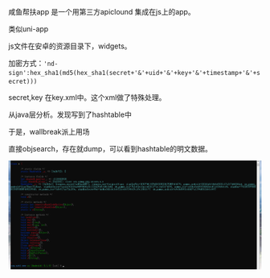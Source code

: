 咸鱼帮扶app 是一个用第三方apiclound 集成在js上的app。

类似uni-app

js文件在安卓的资源目录下，widgets。

加密方式：`'nd-sign':hex_sha1(md5(hex_sha1(secret+'&'+uid+'&'+key+'&'+timestamp+'&'+secret)))`

secret,key 在key.xml中。这个xml做了特殊处理。

从java层分析。发现写到了hashtable中

于是，wallbreak派上用场

直接objsearch，存在就dump，可以看到hashtable的明文数据。

![image-20201103101214185](image-20201103101214185.png)
